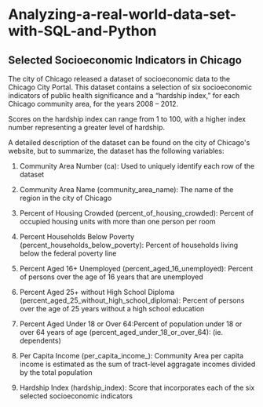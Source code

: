 # Analyzing-a-real-world-data-set-with-SQL-and-Python


## Selected Socioeconomic Indicators in Chicago
The city of Chicago released a dataset of socioeconomic data to the Chicago City Portal. This dataset contains a selection of six socioeconomic indicators of public health significance and a “hardship index,” for each Chicago community area, for the years 2008 – 2012.

Scores on the hardship index can range from 1 to 100, with a higher index number representing a greater level of hardship.

A detailed description of the dataset can be found on the city of Chicago's website, but to summarize, the dataset has the following variables:

1. Community Area Number (ca): Used to uniquely identify each row of the dataset

2. Community Area Name (community_area_name): The name of the region in the city of Chicago

3. Percent of Housing Crowded (percent_of_housing_crowded): Percent of occupied housing units with more than one person per room

4. Percent Households Below Poverty (percent_households_below_poverty): Percent of households living below the federal poverty line

5. Percent Aged 16+ Unemployed (percent_aged_16_unemployed): Percent of persons over the age of 16 years that are unemployed

6. Percent Aged 25+ without High School Diploma (percent_aged_25_without_high_school_diploma): Percent of persons over the age of 25 years without a high school education

7. Percent Aged Under 18 or Over 64:Percent of population under 18 or over 64 years of age (percent_aged_under_18_or_over_64): (ie. dependents)

8. Per Capita Income (per_capita_income_): Community Area per capita income is estimated as the sum of tract-level aggragate incomes divided by the total population

9. Hardship Index (hardship_index): Score that incorporates each of the six selected socioeconomic indicators
